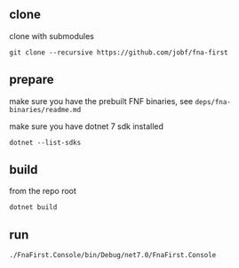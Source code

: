 ## clone

clone with submodules

```shell
git clone --recursive https://github.com/jobf/fna-first
```

## prepare

make sure you have the prebuilt FNF binaries, see `deps/fna-binaries/readme.md`

make sure you have dotnet 7 sdk installed

```shell
dotnet --list-sdks
```

## build

from the repo root

```shell
dotnet build
```

## run

```shell
./FnaFirst.Console/bin/Debug/net7.0/FnaFirst.Console 
```